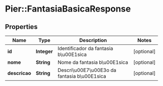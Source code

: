 # Pier::FantasiaBasicaResponse

## Properties
Name | Type | Description | Notes
------------ | ------------- | ------------- | -------------
**id** | **Integer** | Identificador da fantasia b\u00E1sica | [optional] 
**nome** | **String** | Nome da fantasia b\u00E1sica | [optional] 
**descricao** | **String** | Descri\u00E7\u00E3o da fantasia b\u00E1sica | [optional] 


